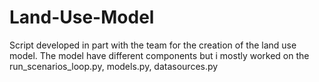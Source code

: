 # Land-Use-Model
Script developed in part with the team for the creation of the land use model.
The model have different components but i mostly worked on the run_scenarios_loop.py, models.py, datasources.py
